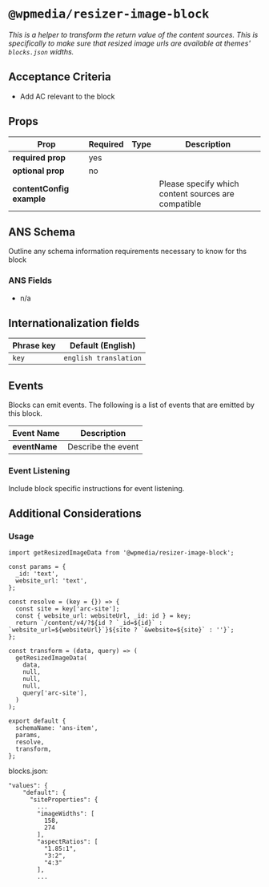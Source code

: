 # `@wpmedia/resizer-image-block`

_This is a helper to transform the return value of the content sources. This is specifically to make sure that resized image urls are available at themes' `blocks.json` widths._

## Acceptance Criteria

- Add AC relevant to the block

## Props

| **Prop**                  | **Required** | **Type** | **Description**                                     |
| ------------------------- | ------------ | -------- | --------------------------------------------------- |
| **required prop**         | yes          |          |                                                     |
| **optional prop**         | no           |          |                                                     |
| **contentConfig example** |              |          | Please specify which content sources are compatible |

## ANS Schema

Outline any schema information requirements necessary to know for ths block

### ANS Fields

- n/a

## Internationalization fields

| Phrase key | Default (English)     |
| ---------- | --------------------- |
| `key`      | `english translation` |

## Events

Blocks can emit events. The following is a list of events that are emitted by this block.

| **Event Name** | **Description**    |
| -------------- | ------------------ |
| **eventName**  | Describe the event |

### Event Listening

Include block specific instructions for event listening.

## Additional Considerations

### Usage

```
import getResizedImageData from '@wpmedia/resizer-image-block';

const params = {
  _id: 'text',
  website_url: 'text',
};

const resolve = (key = {}) => {
  const site = key['arc-site'];
  const { website_url: websiteUrl, _id: id } = key;
  return `/content/v4/?${id ? `_id=${id}` : `website_url=${websiteUrl}`}${site ? `&website=${site}` : ''}`;
};

const transform = (data, query) => (
  getResizedImageData(
    data,
    null,
    null,
    null,
    query['arc-site'],
  )
);

export default {
  schemaName: 'ans-item',
  params,
  resolve,
  transform,
};

```

blocks.json:

```
"values": {
    "default": {
      "siteProperties": {
        ...
        "imageWidths": [
          158,
          274
        ],
        "aspectRatios": [
          "1.85:1",
          "3:2",
          "4:3"
        ],
        ...

```
